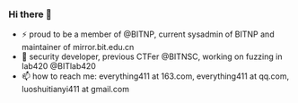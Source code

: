 ### Hi there 👋

- ⚡ proud to be a member of @BITNP, current sysadmin of BITNP and maintainer of mirror.bit.edu.cn
- 🔭 security developer, previous CTFer @BITNSC, working on fuzzing in lab420 @BITlab420
- 📫 how to reach me: everything411 at 163.com, everything411 at qq.com, luoshuitianyi411 at gmail.com
